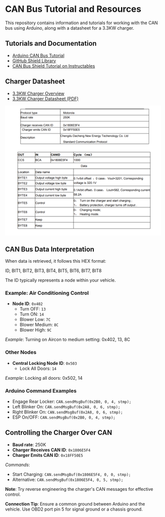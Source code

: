 
# CAN Bus Tutorial and Resources

This repository contains information and tutorials for working with the CAN bus using Arduino, along with a datasheet for a 3.3KW charger.

## Tutorials and Documentation

- [Arduino CAN Bus Tutorial](https://docs.arduino.cc/tutorials/uno-r4-minima/can)
- [GitHub Shield Library](https://seeeddoc.github.io/CAN-BUS_Shield/)
- [CAN Bus Shield Tutorial on Instructables](https://www.instructables.com/Seeed-Studio-CAN-BUS-V20-Hacking-Getting-Started/)

## Charger Datasheet

- [3.3KW Charger Overview](https://www.longrunobc.com/obc-q2-3-3kw-dc48-440v-10-42a-broad-voltage-with-can-stackable-smart-charger-product/)
- [3.3KW Charger Datasheet (PDF)](https://www.longrunobc.com/uploads/DCNE-Q2-3.3-6.6kw-charger-manual0510.pdf)

![Protocol](img/chart.png)

## CAN Bus Data Interpretation

When data is retrieved, it follows this HEX format:

ID, BIT1, BIT2, BIT3, BIT4, BIT5, BIT6, BIT7, BIT8


The ID typically represents a node within your vehicle. 

### Example: Air Conditioning Control
- **Node ID**: `0x402`
  - Turn OFF: `13`
  - Turn ON: `14`
  - Blower Low: `7C`
  - Blower Medium: `8C`
  - Blower High: `9C`

*Example*: Turning on Aircon to medium setting: 0x402, 13, 8C


### Other Nodes
- **Central Locking Node ID**: `0x503`
  - Lock All Doors: `14`

*Example*: Locking all doors: 0x502, 14


### Arduino Command Examples
- Engage Rear Locker: `CAN.sendMsgBuf(0x2B0, 0, 4, stmp);`
- Left Blinker On: `CAN.sendMsgBuf(0x2A8, 0, 6, stmp);`
- Right Blinker On: `CAN.sendMsgBuf(0x2A8, 0, 6, stmp);`
- ESP On/OFF: `CAN.sendMsgBuf(0x2B0, 0, 4, stmp);`

## Controlling the Charger Over CAN

- **Baud rate**: 250K
- **Charger Receives CAN ID**: `0x1806E5F4`
- **Charger Emits CAN ID**: `0x18FF50E5`

*Commands*:
- Start Charging: `CAN.sendMsgBuf(0x1806E5F4, 0, 0, stmp);`
- Alternative: `CAN.sendMsgBuf(0x1806E5F4, 0, 5, stmp);`

**Note**: Try reverse engineering the charger's CAN messages for effective control.

**Connection Tip**: Ensure a common ground between Arduino and the vehicle. Use OBD2 port pin 5 for signal ground or a chassis ground.






